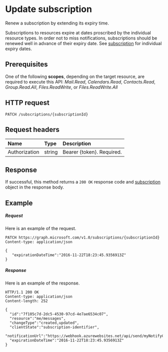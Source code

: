 # Update subscription

Renew a subscription by extending its expiry time.

Subscriptions to resources expire at dates proscribed by the individual resource types.  In order not to miss notifications, subscriptions should be renewed well in advance of their expiry date.  See [subscription](../resources/subscription.md) for individual expiry dates.
## Prerequisites
One of the following **scopes**, depending on the target resource, are required to execute this API: *Mail.Read*, *Calendars.Read*, *Contacts.Read*, *Group.Read.All*, *Files.ReadWrite*, or *Files.ReadWrite.All*
## HTTP request
<!-- { "blockType": "ignored" } -->
```http
PATCH /subscriptions/{subscriptionId}
```

## Request headers
| Name       | Type | Description|
|:-----------|:------|:----------|
| Authorization  | string  | Bearer {token}. Required. |

## Response
If successful, this method returns a `200 OK` response code and [subscription](../resources/subscription.md) object in the response body.
## Example
##### Request
Here is an example of the request.
<!-- {
  "blockType": "request",
  "name": "update_subscription"
}-->
```http
PATCH https://graph.microsoft.com/v1.0/subscriptions/{subscriptionId}
Content-type: application/json

{
   "expirationDateTime":"2016-11-22T18:23:45.9356913Z"
}
```

##### Response
Here is an example of the response.
<!-- {
  "blockType": "response",
  "truncated": false,
  "@odata.type": "microsoft.graph.subscription"
} -->
```http
HTTP/1.1 200 OK
Content-type: application/json
Content-length: 252

{
  "id":"7f105c7d-2dc5-4530-97cd-4e7ae6534c07",
  "resource":"me/messages",
  "changeType":"created,updated",
  "clientState":"subscription-identifier",
  "notificationUrl":"https://webhook.azurewebsites.net/api/send/myNotifyClient",
  "expirationDateTime":"2016-11-22T18:23:45.9356913Z"
}
```


<!-- {
  "type": "#page.annotation",
  "description": "Update subscription",
  "keywords": "",
  "section": "documentation",
  "tocPath": ""
}-->
